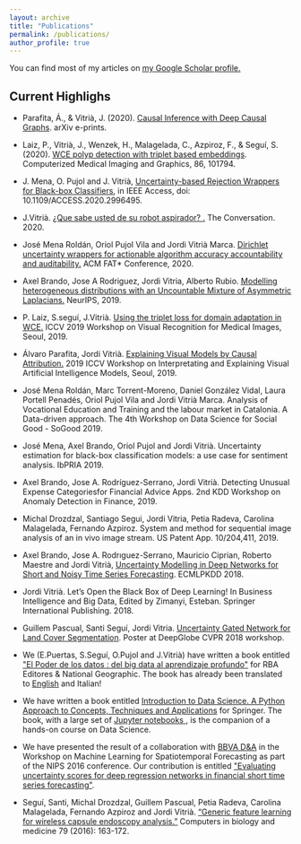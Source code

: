 ```yaml
---
layout: archive
title: "Publications"
permalink: /publications/
author_profile: true
---
```


You can find most of my articles on <u><a href="https://scholar.google.com/citations?user=BZfj2c8AAAAJ">my Google Scholar profile</a>.</u>

## Current Highlighs

+ Parafita, Á., & Vitrià, J. (2020). [Causal Inference with Deep Causal Graphs](https://arxiv.org/abs/2006.08380). arXiv e-prints.

+ Laiz, P., Vitrià, J., Wenzek, H., Malagelada, C., Azpiroz, F., & Seguí, S. (2020). [WCE polyp detection with triplet based embeddings](https://www.sciencedirect.com/science/article/abs/pii/S0895611120300896). Computerized Medical Imaging and Graphics, 86, 101794.

+ J. Mena, O. Pujol and J. Vitrià, <u><a href="https://ieeexplore.ieee.org/stamp/stamp.jsp?tp=&arnumber=9097854"> Uncertainty-based Rejection Wrappers for Black-box Classifiers</a>,</u> in IEEE Access, doi: 10.1109/ACCESS.2020.2996495.

+ J.Vitrià. <u><a href="https://theconversation.com/que-sabe-de-usted-su-robot-aspirador-129652">¿Que sabe usted de su robot aspirador? </a>.</u> The Conversation. 2020.

+ José Mena Roldán, Oriol Pujol Vila and Jordi Vitrià Marca. <u><a href="https://arxiv.org/abs/1912.12628">Dirichlet uncertainty wrappers for actionable algorithm accuracy accountability and auditability</a>.</u> ACM FAT* Conference, 2020. 

+ Axel Brando, Jose A Rodriguez, Jordi Vitria, Alberto Rubio. <u><a href="https://papers.nips.cc/paper/9087-modelling-heterogeneous-distributions-with-an-uncountable-mixture-of-asymmetric-laplacians.pdf">Modelling heterogeneous distributions with an Uncountable Mixture of Asymmetric Laplacians</a>.</u> NeurIPS, 2019.

+ P. Laiz, S.seguí, J.Vitrià. <u><a href="http://openaccess.thecvf.com/content_ICCVW_2019/papers/VRMI/Laiz_Using_the_Triplet_Loss_for_Domain_Adaptation_in_WCE_ICCVW_2019_paper.pdf"> Using the triplet loss for domain adaptation in WCE</a>.</u> ICCV 2019 Workshop on Visual Recognition for Medical Images, Seoul, 2019.

+ Álvaro Parafita, Jordi Vitrià. <u><a href="https://arxiv.org/abs/1909.08891">Explaining Visual Models by Causal Attribution</a>.</u> 2019 ICCV Workshop on Interpretating and Explaining Visual Artificial Intelligence Models, Seoul, 2019.

+ José Mena Roldán, Marc Torrent-Moreno, Daniel González Vidal, Laura Portell Penadés, Oriol Pujol Vila and Jordi Vitrià Marca. Analysis of Vocational Education and Training and the labour market in Catalonia. A Data-driven approach.
The 4th Workshop on Data Science for Social Good - SoGood 2019.

+ José Mena, Axel Brando, Oriol Pujol and Jordi Vitrià. Uncertainty estimation for black-box classification models: a use case for sentiment analysis. IbPRIA 2019. 

+ Axel Brando, Jose A. Rodríguez-Serrano, Jordi Vitrià. Detecting Unusual Expense Categoriesfor Financial Advice Apps. 2nd KDD Workshop on Anomaly Detection in Finance, 2019.

+ Michal Drozdzal, Santiago Segui, Jordi Vitria, Petia Radeva, Carolina Malagelada, Fernando Azpiroz. System and method for sequential image analysis of an in vivo image stream. US Patent App. 10/204,411, 2019.

+ Axel Brando, Jose A. Rodrıguez-Serrano, Mauricio Ciprian, Roberto Maestre and Jordi Vitrià, <u><a href="https://arxiv.org/pdf/1807.09011.pdf"> Uncertainty Modelling in Deep Networks for Short and Noisy Time Series Forecasting</a></u>. ECMLPKDD 2018. 

+ Jordi Vitrià. Let’s Open the Black Box of Deep Learning! In Business Intelligence and Big Data, Edited by Zimanyi, Esteban. Springer International Publishing. 2018.

+ Guillem Pascual, Santi Seguí, Jordi Vitria. <u><a href="https://arxiv.org/abs/1805.11348">Uncertainty Gated Network for Land Cover Segmentation</a></u>. Poster at DeepGlobe CVPR 2018 workshop. 

+ We (E.Puertas, S.Seguí, O.Pujol and J.Vitrià) have written a book entitled <u><a href="https://tienda.rbacoleccionables.com/mundo-matematico-ng-2016-050.html">"El Poder de los datos : del big data al aprendizaje profundo"</a></u> for RBA Editores & National Geographic. The book has already been translated to <u><a href="http://www.ourmathematicalworld.co.uk/#issues">English</a></u> and Italian!

+ We have written a book entitled <u><a href="http://www.springer.com/us/book/9783319500164">Introduction to Data Science. A Python Approach to Concepts, Techniques and Applications</a></u> for Springer. The book, with a large set of <u><a href="https://github.com/DataScienceUB/introduction-datascience-python-book"> Jupyter notebooks </a></u>, is the companion of a hands-on course on Data Science. 

+ We have presented the result of a collaboration with <u><a href="https://www.bbvadata.com/">BBVA D&A</a></u> in the Workshop on Machine Learning for Spatiotemporal Forecasting as part of the NIPS 2016 conference. Our contribution is entitled <u><a href="https://www.bbvadata.com/there-is-no-such-thing-as-a-certain-prediction/"> "Evaluating uncertainty scores for deep regression networks in financial short time series forecasting"</a></u>.

+ Seguí, Santi, Michal Drozdzal, Guillem Pascual, Petia Radeva, Carolina Malagelada, Fernando Azpiroz and Jordi Vitrià. <u><a href="https://arxiv.org/abs/1607.07604">“Generic feature learning for wireless capsule endoscopy analysis.”</a></u> Computers in biology and medicine 79 (2016): 163-172. 





<!---
{% if author.googlescholar %}
  You can also find my articles on <u><a href="{{author.googlescholar}}">my Google Scholar profile</a>.</u>
{% endif %}

{% include base_path %}

{% for post in site.publications reversed %}
  {% include archive-single.html %}
{% endfor %}
-->
